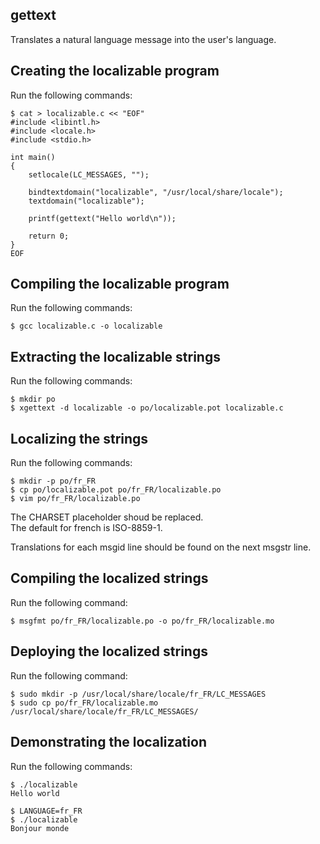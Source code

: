 gettext
-------
Translates a natural language message into the user's language.

Creating the localizable program
--------------------------------
Run the following commands:

    $ cat > localizable.c << "EOF"
    #include <libintl.h>
    #include <locale.h>
    #include <stdio.h>

    int main()
    {
        setlocale(LC_MESSAGES, "");

        bindtextdomain("localizable", "/usr/local/share/locale");
        textdomain("localizable");

        printf(gettext("Hello world\n"));

        return 0;
    }
    EOF

Compiling the localizable program
---------------------------------
Run the following commands:

    $ gcc localizable.c -o localizable

Extracting the localizable strings
----------------------------------
Run the following commands:

    $ mkdir po
    $ xgettext -d localizable -o po/localizable.pot localizable.c

Localizing the strings
----------------------
Run the following commands:

    $ mkdir -p po/fr_FR
    $ cp po/localizable.pot po/fr_FR/localizable.po
    $ vim po/fr_FR/localizable.po

The CHARSET placeholder shoud be replaced.  
The default for french is ISO-8859-1.

Translations for each msgid line should be found on the next msgstr line.

Compiling the localized strings
-------------------------------
Run the following command:

    $ msgfmt po/fr_FR/localizable.po -o po/fr_FR/localizable.mo

Deploying the localized strings
-------------------------------
Run the following command:

    $ sudo mkdir -p /usr/local/share/locale/fr_FR/LC_MESSAGES
    $ sudo cp po/fr_FR/localizable.mo /usr/local/share/locale/fr_FR/LC_MESSAGES/

Demonstrating the localization
------------------------------
Run the following commands:

    $ ./localizable
    Hello world

    $ LANGUAGE=fr_FR
    $ ./localizable
    Bonjour monde
